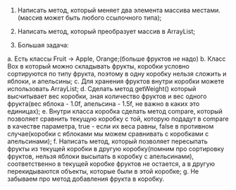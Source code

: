 1. Написать метод, который меняет два элемента массива местами.(массив может быть любого ссылочного типа);

2. Написать метод, который преобразует массив в ArrayList;

3. Большая задача:

a. Есть классы Fruit -> Apple, Orange;(больше фруктов не надо)
b. Класс Box в который можно складывать фрукты, коробки условно сортируются по типу фрукта, поэтому в одну коробку нельзя сложить и яблоки, и апельсины;
c. Для хранения фруктов внутри коробки можете использовать ArrayList;
d. Сделать метод getWeight() который высчитывает вес коробки, зная количество фруктов и вес одного фрукта(вес яблока - 1.0f, апельсина - 1.5f, не важно в каких это единицах);
e. Внутри класса коробка сделать метод compare, который позволяет сравнить текущую коробку с той, которую подадут в compare в качестве параметра, true - если их веса равны, false в противном случае(коробки с яблоками мы можем сравнивать с коробками с апельсинами);
f. Написать метод, который позволяет пересыпать фрукты из текущей коробки в другую коробку(помним про сортировку фруктов, нельзя яблоки высыпать в коробку с апельсинами), соответственно в текущей коробке фруктов не остается, а в другую перекидываются объекты, которые были в этой коробке;
g. Не забываем про метод добавления фрукта в коробку.